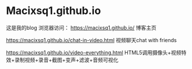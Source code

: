 # Macixsq1.github.io
这是我的blog
浏览器访问：
https://macixsq1.github.io/  博客主页

https://macixsq1.github.io/chat-in-video.html 视频聊天chat with friends

https://macixsq1.github.io/video-everything.html 
HTML5调用摄像头+视频特效+录制视频+录音+截图+变声+滤波+音频可视化


